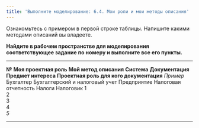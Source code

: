```yaml
---
title: 'Выполните моделирование: 6.4. Мои роли и мои методы описания'
---
```


Ознакомьтесь с примером в первой строке таблицы. Напишите какими
методами описаний вы владеете.

**Найдите в рабочем пространстве для моделирования соответствующее
задание по номеру и выполните все его пункты.**

  ---------- ------------------------ -------------------------------- ------------- ---------------------- ---------------------- ----------------------------------------------
  **№**      **Моя проектная роль**   **Мой метод описания**           **Система**   **Документация**       **Предмет интереса**   **Проектная роль** **для кого документация**
  *Пример*   Бухгалтер                Бухгалтерский и налоговый учет   Предприятие   Налоговая отчетность   Налоги                 Налоговик
  1                                                                                                                                
  2                                                                                                                                
  3                                                                                                                                
  4                                                                                                                                
  *5*                                                                                                                              
  ---------- ------------------------ -------------------------------- ------------- ---------------------- ---------------------- ----------------------------------------------
